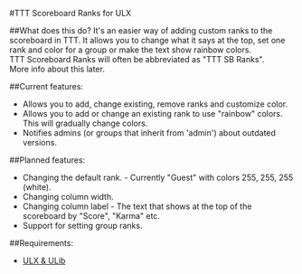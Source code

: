 #TTT Scoreboard Ranks for ULX

##What does this do?
It's an easier way of adding custom ranks to the scoreboard in TTT. It allows you to change what it says at the top, set one rank and color for a group or make the text show rainbow colors.  
TTT Scoreboard Ranks will often be abbreviated as "TTT SB Ranks".  
More info about this later.

##Current features:
- Allows you to add, change existing, remove ranks and customize color.
- Allows you to add or change an existing rank to use "rainbow" colors. This will gradually change colors.
- Notifies admins (or groups that inherit from 'admin') about outdated versions.
  
##Planned features:
- Changing the default rank. - Currently "Guest" with colors 255, 255, 255 (white).
- Changing column width.
- Changing column label - The text that shows at the top of the scoreboard by "Score", "Karma" etc.
- Support for setting group ranks.
  
##Requirements:
- [ULX & ULib](http://ulyssesmod.net/)